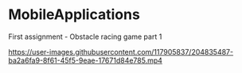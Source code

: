 # MobileApplications
First assignment - Obstacle racing game part 1


https://user-images.githubusercontent.com/117905837/204835487-ba2a6fa9-8f61-45f5-9eae-17671d84e785.mp4

